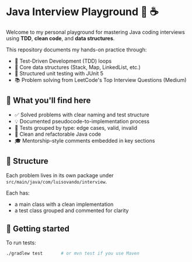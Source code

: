 # Java Interview Playground 🧠 ☕️

Welcome to my personal playground for mastering Java coding interviews using **TDD**, **clean code**, and **data structures**.

This repository documents my hands-on practice through:
- 🔁 Test-Driven Development (TDD) loops
- 🧱 Core data structures (Stack, Map, LinkedList, etc.)
- 🧪 Structured unit testing with JUnit 5
- 📚 Problem solving from LeetCode's Top Interview Questions (Medium)

## 🧠 What you'll find here

- ✅ Solved problems with clear naming and test structure
- 💡 Documented pseudocode-to-implementation process
- 🧪 Tests grouped by type: edge cases, valid, invalid
- 🧾 Clean and refactorable Java code
- 🎓 Mentorship-style comments embedded in key sections

## 📁 Structure

Each problem lives in its own package under `src/main/java/com/luisovando/interview`.

Each has:
- a main class with a clean implementation
- a test class grouped and commented for clarity

## 🚀 Getting started

To run tests:

```bash
./gradlew test       # or mvn test if you use Maven

